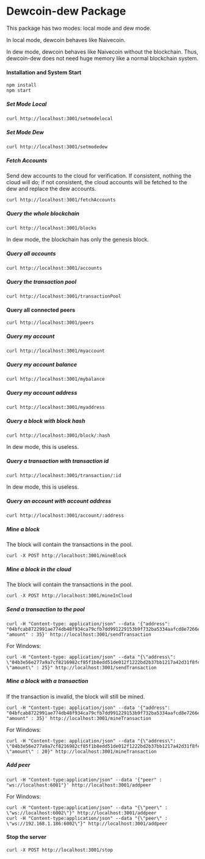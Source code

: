 # Dewcoin-dew Package 

This package has two modes: local mode and dew mode. 

In local mode, dewcoin behaves like Naivecoin.

In dew mode, dewcoin behaves like Naivecoin without the blockchain. Thus, dewcoin-dew does not need huge memory like a normal blockchain system. 

#### Installation and System Start

```
npm install
npm start
```

##### Set Mode Local
```
curl http://localhost:3001/setmodelocal
```


##### Set Mode Dew
```
curl http://localhost:3001/setmodedew
```


##### Fetch Accounts
Send dew accounts to the cloud for verification. If consistent, nothing the cloud will do; if not consistent, the cloud accounts will be fetched to the dew and replace the dew accounts.
```
curl http://localhost:3001/fetchAccounts
```


##### Query the whole blockchain
```
curl http://localhost:3001/blocks
```
In dew mode, the blockchain has only the genesis block.


##### Query all accounts

```
curl http://localhost:3001/accounts
```

##### Query the transaction pool
```
curl http://localhost:3001/transactionPool
```


#### Query all connected peers
```
curl http://localhost:3001/peers
```


##### Query my account

```
curl http://localhost:3001/myaccount
```

##### Query my account balance
```
curl http://localhost:3001/mybalance
```


##### Query my account address

```
curl http://localhost:3001/myaddress
```



##### Query a block with block hash

```
curl http://localhost:3001/block/:hash
```
In dew mode, this is useless.



##### Query a transaction with transaction id

```
curl http://localhost:3001/transaction/:id
```
In dew mode, this is useless.


##### Query an account with account address

```
curl http://localhost:3001/account/:address
```

##### Mine a block
The block will contain the transactions in the pool.
```
curl -X POST http://localhost:3001/mineBlock
``` 

##### Mine a block in the cloud
The block will contain the transactions in the pool.
```
curl -X POST http://localhost:3001/mineInCloud
``` 

##### Send a transaction to the pool
```
curl -H "Content-type: application/json" --data '{"address": "04bfcab8722991ae774db48f934ca79cfb7dd991229153b9f732ba5334aafcd8e7266e47076996b55a14bf9913ee3145ce0cfc1372ada8ada74bd287450313534b", "amount" : 35}' http://localhost:3001/sendTransaction
```
For Windows:
```
curl -H "Content-type: application/json" --data "{\"address\": \"04b3e56e277a9a7cf8216982cf85f1b8edd51de012f1222bd2b37bb1217a42d31f8feda18be34aa09a759d2a70c5d6d0cc6cdd67e4e8c1761beb27e680bddd89b6\", \"amount\" : 25}" http://localhost:3001/sendTransaction
```

##### Mine a block with a transaction
If the transaction is invalid, the block will still be mined.
```
curl -H "Content-type: application/json" --data '{"address": "04bfcab8722991ae774db48f934ca79cfb7dd991229153b9f732ba5334aafcd8e7266e47076996b55a14bf9913ee3145ce0cfc1372ada8ada74bd287450313534b", "amount" : 35}' http://localhost:3001/mineTransaction
```
For Windows:
```
curl -H "Content-type: application/json" --data "{\"address\": \"04b3e56e277a9a7cf8216982cf85f1b8edd51de012f1222bd2b37bb1217a42d31f8feda18be34aa09a759d2a70c5d6d0cc6cdd67e4e8c1761beb27e680bddd89b6\", \"amount\" : 20}" http://localhost:3001/mineTransaction
```

##### Add peer
```
curl -H "Content-type:application/json" --data '{"peer" : "ws://localhost:6001"}' http://localhost:3001/addpeer
```
For Windows:
```
curl -H "Content-type:application/json" --data "{\"peer\" : \"ws://localhost:6002\"}" http://localhost:3001/addpeer
curl -H "Content-type:application/json" --data "{\"peer\" : \"ws://192.168.1.186:6002\"}" http://localhost:3001/addpeer
```

#### Stop the server
```
curl -X POST http://localhost:3001/stop
```
